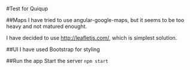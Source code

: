 #Test for Quiqup

##Maps
I have tried to use angular-google-maps, but it seems to be too heavy and not matured enought.

I have decided to use http://leafletjs.com/, which is simplest solution.

##UI
I have used Bootstrap for styling

##Run the app
Start the server
``` npm start ```